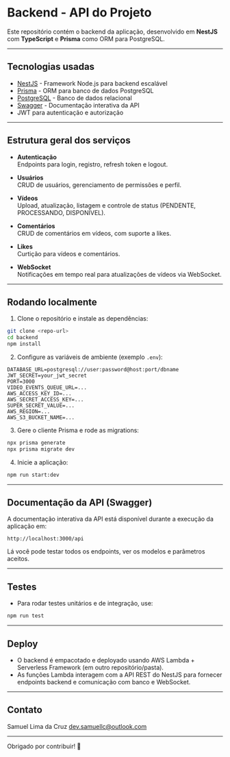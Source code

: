 # Backend - API do Projeto

Este repositório contém o backend da aplicação, desenvolvido em **NestJS** com **TypeScript** e **Prisma** como ORM para PostgreSQL.

---

## Tecnologias usadas

- [NestJS](https://nestjs.com/) - Framework Node.js para backend escalável
- [Prisma](https://www.prisma.io/) - ORM para banco de dados PostgreSQL
- [PostgreSQL](https://www.postgresql.org/) - Banco de dados relacional
- [Swagger](https://swagger.io/) - Documentação interativa da API
- JWT para autenticação e autorização

---

## Estrutura geral dos serviços

- **Autenticação**  
  Endpoints para login, registro, refresh token e logout.

- **Usuários**  
  CRUD de usuários, gerenciamento de permissões e perfil.

- **Vídeos**  
  Upload, atualização, listagem e controle de status (PENDENTE, PROCESSANDO, DISPONÍVEL).

- **Comentários**  
  CRUD de comentários em vídeos, com suporte a likes.

- **Likes**  
  Curtição para vídeos e comentários.

- **WebSocket**  
  Notificações em tempo real para atualizações de vídeos via WebSocket.

---

## Rodando localmente

1. Clone o repositório e instale as dependências:

```bash
git clone <repo-url>
cd backend
npm install
````

2. Configure as variáveis de ambiente (exemplo `.env`):

```env
DATABASE_URL=postgresql://user:password@host:port/dbname
JWT_SECRET=your_jwt_secret
PORT=3000
VIDEO_EVENTS_QUEUE_URL=...
AWS_ACCESS_KEY_ID=...
AWS_SECRET_ACCESS_KEY=...
SUPER_SECRET_VALUE=...
AWS_REGION=...
AWS_S3_BUCKET_NAME=...
```

3. Gere o cliente Prisma e rode as migrations:

```bash
npx prisma generate
npx prisma migrate dev
```

4. Inicie a aplicação:

```bash
npm run start:dev
```

---

## Documentação da API (Swagger)

A documentação interativa da API está disponível durante a execução da aplicação em:

```
http://localhost:3000/api
```

Lá você pode testar todos os endpoints, ver os modelos e parâmetros aceitos.

---

## Testes

* Para rodar testes unitários e de integração, use:

```bash
npm run test
```

---

## Deploy

* O backend é empacotado e deployado usando AWS Lambda + Serverless Framework (em outro repositório/pasta).
* As funções Lambda interagem com a API REST do NestJS para fornecer endpoints backend e comunicação com banco e WebSocket.

---

## Contato

Samuel Lima da Cruz
[dev.samuellc@outlook.com](mailto:dev.samuellc@outlook.com)

---

Obrigado por contribuir! 🚀

````
